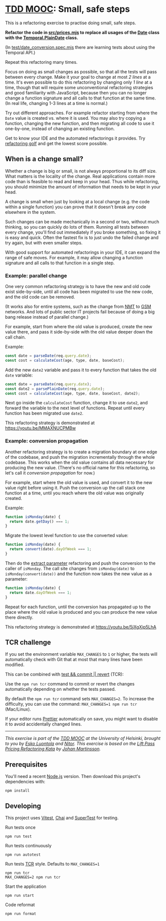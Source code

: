 # [TDD MOOC](https://tdd.mooc.fi): Small, safe steps

This is a refactoring exercise to practise doing small, safe steps.

**Refactor the code in [src/prices.mjs](src/prices.mjs) to replace all usages of
the [Date](https://developer.mozilla.org/en-US/docs/Web/JavaScript/Reference/Global_Objects/Date) class with
the [Temporal.PlainDate](https://tc39.es/proposal-temporal/docs/plaindate.html) class.**

(In [test/date_conversion.spec.mjs](test/date_conversion.spec.mjs) there are learning tests about using the Temporal
API.)

Repeat this refactoring many times.

Focus on doing as small changes as possible, so that all the tests will pass between every change. Make it your goal to
change at most _2 lines_ at a time. It's even possible to do this refactoring by changing only _1 line_ at a time,
though that will require some unconventional refactoring strategies and good familiarity with JavaScript, because then
you can no longer change a function signature and all calls to that function at the same time. (In real life, changing
1-3 lines at a time is normal.)

Try out different approaches. For example refactor starting from where the `Date` value is created vs. where it is used.
You may also try copying a function, changing the new function, and then migrating all code to use it one-by-one,
instead of changing an existing function.

Get to know your IDE and the automated refactorings it provides.
Try [refactoring golf](https://github.com/daviddenton/refactoring-golf#readme) and get the lowest score possible.

## When is a change small?

Whether a change is big or small, is not always proportional to its diff size. What matters is the locality of the
change. Real applications contain more code than is feasible to read and keep in your head. Thus while refactoring, you
should minimize the amount of information that needs to be kept in your head.

A change is small when just by looking at a local change (e.g. the code within a single function) you can prove that it
doesn't break any code elsewhere in the system.

Such changes can be made mechanically in a second or two, without much thinking, so you can quickly do lots of them.
Running all tests between every change, you'll find out immediately if you broke something, so fixing it is easy and
quick. Often the fastest fix is to just undo the failed change and try again, but with even smaller steps.

With good support for automated refactorings in your IDE, it can expand the range of safe moves. For example, it may
allow changing a function signature and all calls to that function in a single step.

### Example: parallel change

One very common refactoring strategy is to have the new and old code exist side-by-side, until all code has been
migrated to use the new code, and the old code can be removed.

(It works also for entire systems, such as the change from [NMT](https://en.wikipedia.org/wiki/Nordic_Mobile_Telephone)
to [GSM](https://en.wikipedia.org/wiki/GSM) networks. And lots of public sector IT projects fail because of doing a big
bang release instead of parallel change.)

For example, start from where the old value is produced, create the new value there, and pass it side-by-side with the
old value deeper down the call chain.

Example:

```js
const date = parseDate(req.query.date);
const cost = calculateCost(age, type, date, baseCost);
```

Add the new `date2` variable and pass it to every function that takes the old `date` variable:

```js
const date = parseDate(req.query.date);
const date2 = parsePlainDate(req.query.date);
const cost = calculateCost(age, type, date, baseCost, date2);
```

Next go inside the `calculateCost` function, change it to use `date2`, and forward the variable to the next level of
functions. Repeat until every function has been migrated use `date2`.

This refactoring strategy is demonstrated at https://youtu.be/MMAXNUCPMBw

### Example: conversion propagation

Another refactoring strategy is to create a migration boundary at one edge of the codebase, and push the migration
incrementally through the whole codebase. This works when the old value contains all data necessary for producing the
new value. (There's no official name for this refactoring, so let's call it _conversion propagation_ for now.)

For example, start where the old value is used, and convert it to the new value right before using it. Push the
conversion up the call stack one function at a time, until you reach where the old value was originally created.

Example:

```js
function isMonday(date) {
  return date.getDay() === 1;
}
```

Migrate the lowest level function to use the converted value:

```js
function isMonday(date) {
  return convert(date).dayOfWeek === 1;
}
```

Then do the [extract parameter](https://www.jetbrains.com/help/idea/extract-parameter.html) refactoring and push the
conversion to the caller of `isMonday`. The call site changes from `isMonday(date)` to `isMonday(convert(date))` and the
function now takes the new value as a parameter:

```js
function isMonday(date) {
  return date.dayOfWeek === 1;
}
```

Repeat for each function, until the conversion has propagated up to the place where the old value is produced and you
can produce the new value there directly.

This refactoring strategy is demonstrated at https://youtu.be/5jXgXip5LhA

## TCR challenge

If you set the environment variable `MAX_CHANGES` to `1` or higher, the tests will automatically check with Git that at
most that many lines have been modified.

This can be combined with
[test && commit || revert](https://medium.com/@kentbeck_7670/test-commit-revert-870bbd756864) (TCR):

Use the `npm run tcr` command to commit or revert the changes automatically depending on whether the tests passed.

By default the `npm run tcr` command sets `MAX_CHANGES=2`. To increase the difficulty, you can use the
command: `MAX_CHANGES=1 npm run tcr` (Mac/Linux).

If your editor runs [Prettier](https://prettier.io/) automatically on save, you might want to disable it to avoid
accidentally changed lines.

---

_This exercise is part of the [TDD MOOC](https://tdd.mooc.fi) at the University of Helsinki, brought to you
by [Esko Luontola](https://twitter.com/EskoLuontola) and [Nitor](https://nitor.com/). This exercise is based on
the [Lift Pass Pricing Refactoring Kata](https://github.com/martinsson/Refactoring-Kata-Lift-Pass-Pricing)
by [Johan Martinsson](https://twitter.com/johan_alps)._

## Prerequisites

You'll need a recent [Node.js](https://nodejs.org/) version. Then download this project's dependencies with:

    npm install

## Developing

This project uses [Vitest](https://vitest.dev/), [Chai](https://www.chaijs.com/)
and [SuperTest](https://github.com/visionmedia/supertest) for testing.

Run tests once

    npm run test

Run tests continuously

    npm run autotest

Run tests [TCR](https://medium.com/@kentbeck_7670/test-commit-revert-870bbd756864) style. Defaults to `MAX_CHANGES=1`

    npm run tcr
    MAX_CHANGES=2 npm run tcr

Start the application

    npm run start

Code reformat

    npm run format
